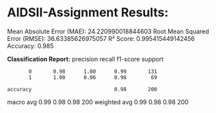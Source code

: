 # AIDSII-Assignment Results:

Mean Absolute Error (MAE): 24.220990018844603
Root Mean Squared Error (RMSE): 36.63385626975057
R² Score: 0.995415449142456
Accuracy: 0.985

**Classification Report:**
              precision    recall  f1-score   support

           0       0.98      1.00      0.99       131
           1       1.00      0.96      0.98        69

    accuracy                           0.98       200
   macro avg       0.99      0.98      0.98       200
weighted avg       0.99      0.98      0.98       200

